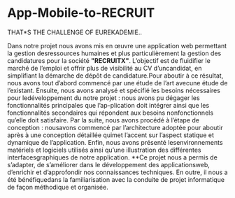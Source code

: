 # App-Mobile-to-RECRUIT
THAT*S THE CHALLENGE OF EUREKADEMIE..

Dans notre projet nous avons mis en œuvre une application web permettant la gestion desressources humaines et plus particulièrement la gestion des candidatures pour la société **"RECRUITX"**. L’objectif est de fluidifier le marché de l’emploi et offrir plus de visibilité au CV d’uncandidat, en simplifiant la démarche de dépôt de candidature.Pour aboutir à ce résultat, nous avons tout d’abord commencé par une étude de l’art avecune étude de l’existant. Ensuite, nous avons analysé et spécifié les besoins nécessaires pour ledéveloppement du notre projet : nous avons pu dégager les fonctionnalités principales que l’ap-plication doit intégrer ainsi que les fonctionnalités secondaires qui répondent aux besoins nonfonctionnels qu’elle doit satisfaire. Par la suite, nous avons procédé à l’étape de conception : nousavons commencé par l’architecture adoptée pour aboutir après à une conception détaillée quimet l’accent sur l’aspect statique et dynamique de l’application. Enfin, nous avons présenté lesenvironnements matériels et logiciels utilisés ainsi qu’une illustration des différentes interfacesgraphiques de notre application.
**Ce projet nous a permis de s’adapter, de s’améliorer dans le développement des applicationsweb, d’enrichir et d’approfondir nos connaissances techniques. En outre, il nous a été bénéfiquedans la familiarisation avec la conduite de projet informatique de façon méthodique et organisée.
